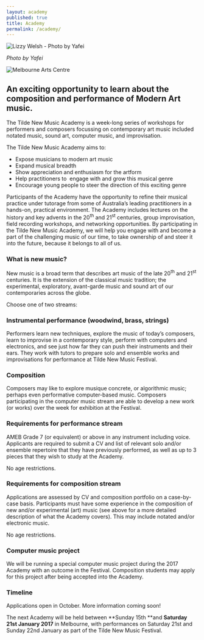 ```yaml
---
layout: academy
published: true
title: Academy
permalink: /academy/
---
```

![Lizzy Welsh - Photo by Yafei]({{site.baseurl}}/images/slides/004_DYSWIH_Tilde2015_39-1018x460.jpg)

_Photo by Yafei_

![Melbourne Arts Centre]({{site.baseurl}}/images/arts-centre-logo.svg)

## An exciting opportunity to learn about the composition and performance of Modern Art music.


The Tilde New Music Academy is a week-long series of workshops for performers and composers focussing on contemporary art music included notated music, sound art, computer music, and improvisation.


The Tilde New Music Academy aims to:

*   Expose musicians to modern art music
*   Expand musical breadth
*   Show appreciation and enthusiasm for the artform
*   Help practitioners to  engage with and grow this musical genre
*   Encourage young people to steer the direction of this exciting genre

Participants of the Academy have the opportunity to refine their musical practice under tutorage from some of Australia’s leading practitioners in a hands-on, practical environment. The Academy includes lectures on the history and key advents in the 20<sup>th</sup> and 21<sup>st</sup> centuries, group improvisation, field recording workshops, and networking opportunities. By participating in the Tilde New Music Academy, we will help you engage with and become a part of the challenging music of our time, to take ownership of and steer it into the future, because it belongs to all of us.

### What is new music?

New music is a broad term that describes art music of the late 20<sup>th</sup> and 21<sup>st</sup> centuries. It is the extension of the classical music tradition; the experimental, exploratory, avant-garde music and sound art of our contemporaries across the globe.

Choose one of two streams:

### Instrumental performance (woodwind, brass, strings)

Performers learn new techniques, explore the music of today’s composers, learn to improvise in a contemporary style, perform with computers and electronics, and see just how far they can push their instruments and their ears. They work with tutors to prepare solo and ensemble works and improvisations for performance at Tilde New Music Festival.

### Composition

Composers may like to explore musique concrete, or algorithmic music; perhaps even performative computer-based music. Composers participating in the computer music stream are able to develop a new work (or works) over the week for exhibition at the Festival.

### Requirements for performance stream

AMEB Grade 7 (or equivalent) or above in any instrument including voice. Applicants are required to submit a CV and list of relevant solo and/or ensemble repertoire that they have previously performed, as well as up to 3 pieces that they wish to study at the Academy.

No age restrictions.

### Requirements for composition stream

Applications are assessed by CV and composition portfolio on a case-by-case basis. Participants must have some experience in the composition of new and/or experimental (art) music (see above for a more detailed description of what the Academy covers). This may include notated and/or electronic music.

No age restrictions.

### Computer music project

We will be running a special computer music project during the 2017 Academy with an outcome in the Festival. Composition students may apply for this project after being accepted into the Academy.

### Timeline

Applications open in October. More information coming soon!

The next Academy will be held between **Sunday 15th **and **Saturday 21st January 2017** in Melbourne, with performances on Saturday 21st and Sunday 22nd January as part of the Tilde New Music Festival.

